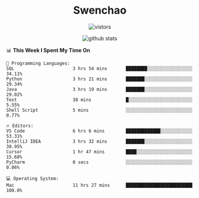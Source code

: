 <h1 align="center">Swenchao</h3>

<p align="center">
  <img src="https://visitor-badge.glitch.me/badge?page_id=Swenchao" alt="vistors" />
</p>

<p align="center">
  <img src="https://github-readme-stats.vercel.app/api?username=Swenchao&count_private=true&show_icons=true&theme=vue-dark&hide_title=true" alt="github stats" />
</p>

<!--START_SECTION:waka-->
📊 **This Week I Spent My Time On** 

```text
💬 Programming Languages: 
SQL                      3 hrs 54 mins       ████████░░░░░░░░░░░░░░░░░   34.11% 
Python                   3 hrs 21 mins       ███████░░░░░░░░░░░░░░░░░░   29.34% 
Java                     3 hrs 19 mins       ███████░░░░░░░░░░░░░░░░░░   29.02% 
Text                     38 mins             █░░░░░░░░░░░░░░░░░░░░░░░░   5.55% 
Shell Script             5 mins              ░░░░░░░░░░░░░░░░░░░░░░░░░   0.77%

🔥 Editors: 
VS Code                  6 hrs 6 mins        █████████████░░░░░░░░░░░░   53.31% 
IntelliJ IDEA            3 hrs 32 mins       ███████░░░░░░░░░░░░░░░░░░   30.95% 
Cursor                   1 hr 47 mins        ████░░░░░░░░░░░░░░░░░░░░░   15.68% 
PyCharm                  0 secs              ░░░░░░░░░░░░░░░░░░░░░░░░░   0.06%

💻 Operating System: 
Mac                      11 hrs 27 mins      █████████████████████████   100.0%

```


<!--END_SECTION:waka-->
